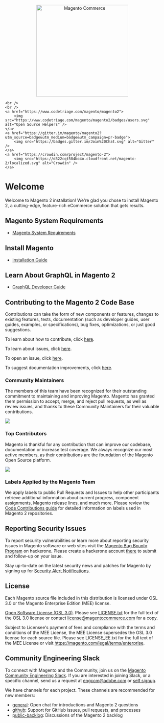 <p align="center">
    <a href="https://magento.com">
        <img src="https://static.magento.com/sites/all/themes/magento/logo.svg" width="300px" alt="Magento Commerce" />
    </a>

    <br />
    <br />
    <a href="https://www.codetriage.com/magento/magento2">
        <img src="https://www.codetriage.com/magento/magento2/badges/users.svg" alt="Open Source Helpers" />
    </a>
    <a href="https://gitter.im/magento/magento2?utm_source=badge&utm_medium=badge&utm_campaign=pr-badge">
        <img src="https://badges.gitter.im/Join%20Chat.svg" alt="Gitter" />
    </a>
    <a href="https://crowdin.com/project/magento-2">
        <img src="https://d322cqt584bo4o.cloudfront.net/magento-2/localized.svg" alt="Crowdin" />
    </a>
</p>

# Welcome

Welcome to Magento 2 installation! We're glad you chose to install Magento 2, a cutting-edge, feature-rich eCommerce solution that gets results.

## Magento System Requirements

* [Magento System Requirements](https://devdocs.magento.com/guides/v2.4/install-gde/system-requirements.html)

## Install Magento

* [Installation Guide](https://devdocs.magento.com/guides/v2.4/install-gde/bk-install-guide.html)

## Learn About GraphQL in Magento 2

* [GraphQL Developer Guide](https://devdocs.magento.com/guides/v2.4/graphql/index.html)

## Contributing to the Magento 2 Code Base

Contributions can take the form of new components or features, changes to existing features, tests, documentation (such as developer guides, user guides, examples, or specifications), bug fixes, optimizations, or just good suggestions.

To learn about how to contribute, click [here][1].

To learn about issues, click [here][2].

To open an issue, click [here][3].

To suggest documentation improvements, click [here][4].

[1]: https://devdocs.magento.com/contributor-guide/contributing.html
[2]: https://devdocs.magento.com/contributor-guide/contributing.html#report
[3]: https://github.com/magento/magento2/issues
[4]: https://devdocs.magento.com

### Community Maintainers

The members of this team have been recognized for their outstanding commitment to maintaining and improving Magento. Magento has granted them permission to accept, merge, and reject pull requests, as well as review issues, and thanks to these Community Maintainers for their valuable contributions.

[![](https://raw.githubusercontent.com/wiki/magento/magento2/images/maintainers.png)](https://magento.com/magento-contributors#maintainers)

### Top Contributors

Magento is thankful for any contribution that can improve our codebase, documentation or increase test coverage. We always recognize our most active members, as their contributions are the foundation of the Magento Open Source platform.

[![](https://raw.githubusercontent.com/wiki/magento/magento2/images/contributors.png)](https://magento.com/magento-contributors)

### Labels Applied by the Magento Team

We apply labels to public Pull Requests and Issues to help other participants retrieve additional information about current progress, component assignments, Magento release lines, and much more.
Please review the [Code Contributions guide](https://devdocs.magento.com/contributor-guide/contributing.html#labels) for detailed information on labels used in Magento 2 repositories.

## Reporting Security Issues

To report security vulnerabilities or learn more about reporting security issues in Magento software or web sites visit the [Magento Bug Bounty Program](https://hackerone.com/magento) on hackerone. Please create a hackerone account [there](https://hackerone.com/magento) to submit and follow-up on your issue.

Stay up-to-date on the latest security news and patches for Magento by signing up for [Security Alert Notifications](https://magento.com/security/sign-up).

## License

Each Magento source file included in this distribution is licensed under OSL 3.0 or the Magento Enterprise Edition (MEE) license.

[Open Software License (OSL 3.0)](https://opensource.org/licenses/osl-3.0.php).
Please see [LICENSE.txt](https://github.com/magento/magento2/blob/2.4-develop/LICENSE.txt) for the full text of the OSL 3.0 license or contact license@magentocommerce.com for a copy.

Subject to Licensee's payment of fees and compliance with the terms and conditions of the MEE License, the MEE License supersedes the OSL 3.0 license for each source file.
Please see LICENSE_EE.txt for the full text of the MEE License or visit <https://magento.com/legal/terms/enterprise>.

## Community Engineering Slack

To connect with Magento and the Community, join us on the [Magento Community Engineering Slack](https://magentocommeng.slack.com). If you are interested in joining Slack, or a specific channel, send us a request at [engcom@adobe.com](mailto:engcom@adobe.com) or [self signup](https://opensource.magento.com/slack).

We have channels for each project. These channels are recommended for new members:

* [general](https://magentocommeng.slack.com/archives/C4YS78WE6): Open chat for introductions and Magento 2 questions
* [github](https://magentocommeng.slack.com/archives/C7KB93M32): Support for GitHub issues, pull requests, and processes
* [public-backlog](https://magentocommeng.slack.com/archives/CCV3J3RV5): Discussions of the Magento 2 backlog
